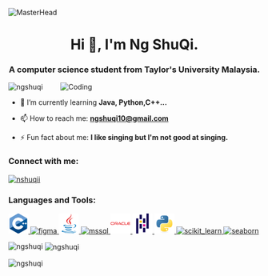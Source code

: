 ![MasterHead](https://melmagazine.com/wp-content/uploads/2018/08/1oW5-3epMX2BNg_dgbUqXjw.gif)
<h1 align="center">Hi 👋, I'm Ng ShuQi.</h1>
<h3 align="center">A computer science student from Taylor's University Malaysia.</h3>
<img align="right" alt="Coding" width="400" src="https://blog.jlist.com/wp-content/uploads/2020/06/classsic-computer-gif.gif">

<p align="left"> <img src="https://komarev.com/ghpvc/?username=ngshuqi&label=Profile%20views&color=0e75b6&style=flat" alt="ngshuqi" /> </p>

- 🌱 I’m currently learning **Java, Python,C++...**

- 📫 How to reach me: **ngshuqi10@gmail.com**

- ⚡ Fun fact about me: **I like singing but I'm not good at singing.**

<h3 align="left">Connect with me:</h3>
<p align="left">
<a href="https://instagram.com/nshuqii" target="blank"><img align="center" src="https://raw.githubusercontent.com/rahuldkjain/github-profile-readme-generator/master/src/images/icons/Social/instagram.svg" alt="nshuqii" height="30" width="40" /></a>
</p>

<h3 align="left">Languages and Tools:</h3>
<p align="left"> <a href="https://www.w3schools.com/cpp/" target="_blank" rel="noreferrer"> <img src="https://raw.githubusercontent.com/devicons/devicon/master/icons/cplusplus/cplusplus-original.svg" alt="cplusplus" width="40" height="40"/> </a> <a href="https://www.figma.com/" target="_blank" rel="noreferrer"> <img src="https://www.vectorlogo.zone/logos/figma/figma-icon.svg" alt="figma" width="40" height="40"/> </a> <a href="https://www.java.com" target="_blank" rel="noreferrer"> <img src="https://raw.githubusercontent.com/devicons/devicon/master/icons/java/java-original.svg" alt="java" width="40" height="40"/> </a> <a href="https://www.microsoft.com/en-us/sql-server" target="_blank" rel="noreferrer"> <img src="https://www.svgrepo.com/show/303229/microsoft-sql-server-logo.svg" alt="mssql" width="40" height="40"/> </a> <a href="https://www.oracle.com/" target="_blank" rel="noreferrer"> <img src="https://raw.githubusercontent.com/devicons/devicon/master/icons/oracle/oracle-original.svg" alt="oracle" width="40" height="40"/> </a> <a href="https://pandas.pydata.org/" target="_blank" rel="noreferrer"> <img src="https://raw.githubusercontent.com/devicons/devicon/2ae2a900d2f041da66e950e4d48052658d850630/icons/pandas/pandas-original.svg" alt="pandas" width="40" height="40"/> </a> <a href="https://www.python.org" target="_blank" rel="noreferrer"> <img src="https://raw.githubusercontent.com/devicons/devicon/master/icons/python/python-original.svg" alt="python" width="40" height="40"/> </a> <a href="https://scikit-learn.org/" target="_blank" rel="noreferrer"> <img src="https://upload.wikimedia.org/wikipedia/commons/0/05/Scikit_learn_logo_small.svg" alt="scikit_learn" width="40" height="40"/> </a> <a href="https://seaborn.pydata.org/" target="_blank" rel="noreferrer"> <img src="https://seaborn.pydata.org/_images/logo-mark-lightbg.svg" alt="seaborn" width="40" height="40"/> </a> </p>

<p><img align="left" src="https://github-readme-stats.vercel.app/api/top-langs?username=ngshuqi&show_icons=true&locale=en&layout=compact" alt="ngshuqi" /></p>

<p>&nbsp;<img align="center" src="https://github-readme-stats.vercel.app/api?username=ngshuqi&show_icons=true&locale=en" alt="ngshuqi" /></p>

<p><img align="center" src="https://github-readme-streak-stats.herokuapp.com/?user=ngshuqi&" alt="ngshuqi" /></p>
